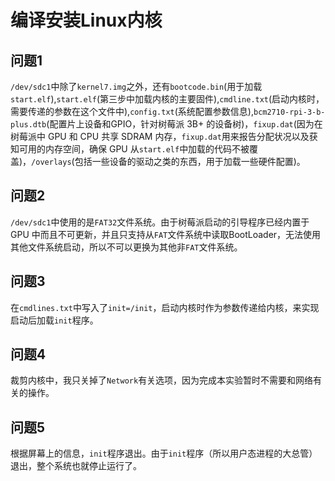 # 编译安装Linux内核

## 问题1

`/dev/sdc1`中除了`kernel7.img`之外，还有`bootcode.bin`(用于加载`start.elf`),`start.elf`(第三步中加载内核的主要固件),`cmdline.txt`(启动内核时，需要传递的参数在这个文件中),`config.txt`(系统配置参数信息),`bcm2710-rpi-3-b-plus.dtb`(配置片上设备和GPIO，针对树莓派 3B+ 的设备树)，`fixup.dat`(因为在树莓派中 GPU 和 CPU 共享 SDRAM 内存，`fixup.dat`用来报告分配状况以及获知可用的内存空间，确保 GPU 从`start.elf`中加载的代码不被覆盖)，`/overlays`(包括一些设备的驱动之类的东西，用于加载一些硬件配置)。

## 问题2

`/dev/sdc1`中使用的是`FAT32`文件系统。由于树莓派启动的引导程序已经内置于 GPU 中而且不可更新，并且只支持从`FAT`文件系统中读取BootLoader，无法使用其他文件系统启动，所以不可以更换为其他非`FAT`文件系统。

## 问题3

在`cmdlines.txt`中写入了`init=/init`，启动内核时作为参数传递给内核，来实现启动后加载`init`程序。

## 问题4

裁剪内核中，我只关掉了`Network`有关选项，因为完成本实验暂时不需要和网络有关的操作。

## 问题5

根据屏幕上的信息，`init`程序退出。由于`init`程序（所以用户态进程的大总管）退出，整个系统也就停止运行了。